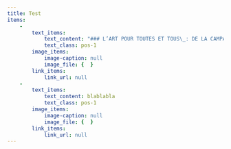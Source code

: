 ```yaml
---
title: Test
items:
    -
        text_items:
            text_content: "### L’ART POUR TOUTES ET TOUS\_: DE LA CAMPAGNE, AUX QUARTIERS OU EN CENTRE-VILLE\n\n#### Focus\_: La croisiere de l’art #4\nLa Croisière de l’art est un programme d’éducation artistique et culturelle porté par le Frac-Artothèque Nouvelle-Aquitaine depuis 2020 en partenariat avec le centre social associatif Vital de Limoges et la commune de Saint-Sulpice-Laurière (adhérente au FACLIM), puis avec le centre social La Bastide depuis 2023. Il s’adresse à des familles de quartiers prioritaires de la ville de Limoges et à des habitants en zone rurale.  Le programme se présente sous la forme d’une résidence d’artistes en milieu rural, d’une production éditoriale, et d’une itinérance estivale. Cette dernière comprend la découverte de lieux d’art, des rencontres avec des artistes, et des expériences de pratiques artistiques à travers une série d’ateliers développés et animés par des artistes récemment diplômés de l’École Nationale Supérieure d’Art et de Design de Limoges (Ensad). \nLa Croisière de l’art offre à des publics éloignés de l’art contemporain une expérience artistique chaleureuse et conviviale. Elle permet d’encourager la découverte de démarches plastiques émergentes et confirmées, et d’engager des discussions autour de l’art. Elle a la volonté de créer et nourrir du lien entre les générations et entre les territoires urbains et ruraux."
            text_class: pos-1
        image_items:
            image-caption: null
            image_file: {  }
        link_items:
            link_url: null
    -
        text_items:
            text_content: blablabla
            text_class: pos-1
        image_items:
            image-caption: null
            image_file: {  }
        link_items:
            link_url: null
---
```


